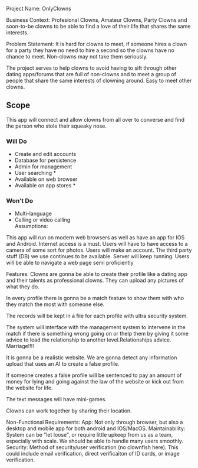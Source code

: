 Project Name: OnlyClowns

Business Context: Profesional Clowns, Amateur Clowns, Party Clowns and soon-to-be clowns to be able to find a love of their life that shares the same interests.

Problem Statement: It is hard for clowns to meet, if someone hires a clown for a party they have no need to hire a second so the clowns have no chance to meet. Non-clowns may not take them seriously.

The project serves to help clowns to avoid having to sift through other dating apps/forums that are full of non-clowns and to meet a group of people that share the same interests of clowning around. Easy to meet other clowns.

## Scope  
This app will connect and allow clowns from all over to converse and find the person who stole their squeaky nose.  

### Will Do  
- Create and edit accounts  
- Database for persistence  
- Admin for management  
- User searching *  
- Available on web browser  
- Available on app stores *  

### Won’t Do  
- Multi-language  
- Calling or video calling  
Assumptions:

This app will run on modern web browsers as well as have an app for IOS and Android.
Internet access is a must.
Users will have to have access to a camera of some sort for photos.
Users will make an account.
The third party stuff (DB) we use continues to be available.
Server will keep running.
Users will be able to navigate a web page semi proficiently

Features: Clowns are gonna be able to create their profile like a dating app and their talents as professional clowns. They can upload any pictures of what they do.

In every profile there is gonna be a match feature to show them with who they match the most with someone else.

The records will be kept in a file for each profile with ultra security system.

The system will interface with the management system to intervene in the match if there is something wrong going on or thelp them by giving it some advice to lead the relationship to another level.Relationships advice. Marriage!!!!

It is gonna be a realistic website. We are gonna detect any information upload that uses an AI to create a false profile.

If someone creates a false profile will be sentenced to pay an amount of money for lying and going against the law of the website or kick out from the website for life.

The text messages will have mini-games.

Clowns can work together by sharing their location.


Non-Functional Requirements: 
    App:
    Not only through browser, but also a desktop and mobile app for both android and IOS/MacOS. 
    Maintainability:
    System can be "let loose", or require little upkeep from us as a team, especially with scale. We should be able to handle many users smoothly. 
    Security:
    Method of security/user verification (no clownfish here). This could include email verification, direct verificaiton of ID cards, or image verification. 
